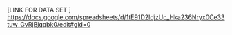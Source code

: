 [LINK FOR DATA SET ] https://docs.google.com/spreadsheets/d/1tE91D2IdjzUc_Hka236Nryx0Ce33tuw_GvRjBjqqbk0/edit#gid=0
